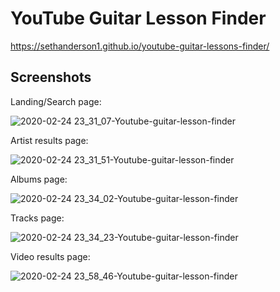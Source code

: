 # YouTube Guitar Lesson Finder

https://sethanderson1.github.io/youtube-guitar-lessons-finder/

## Screenshots

Landing/Search page:

![2020-02-24 23_31_07-Youtube-guitar-lesson-finder](https://user-images.githubusercontent.com/58465744/75222233-a485c900-579b-11ea-933d-a971df7499d0.png)

Artist results page:

![2020-02-24 23_31_51-Youtube-guitar-lesson-finder](https://user-images.githubusercontent.com/58465744/75222563-6b018d80-579c-11ea-9e1c-7eb677541a1f.png)

Albums page:

![2020-02-24 23_34_02-Youtube-guitar-lesson-finder](https://user-images.githubusercontent.com/58465744/75222564-6b9a2400-579c-11ea-827b-f0c2e5f5cb5c.png)

Tracks page:

![2020-02-24 23_34_23-Youtube-guitar-lesson-finder](https://user-images.githubusercontent.com/58465744/75222565-6b9a2400-579c-11ea-8910-604c5c9d326b.png)

Video results page:

![2020-02-24 23_58_46-Youtube-guitar-lesson-finder](https://user-images.githubusercontent.com/58465744/75222566-6c32ba80-579c-11ea-87f4-f1567a77dbb2.png)






